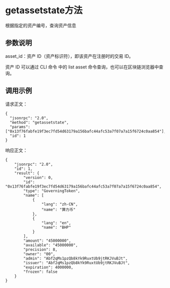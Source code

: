 # getassetstate方法

根据指定的资产编号，查询资产信息

## 参数说明

asset_id：资产 ID（资产标识符），即该资产在注册时的交易 ID。

资产 ID 可以通过 CLI 命令 中的 list asset 命令查询，也可以在区块链浏览器中查询。

## 调用示例

请求正文：

```
{
  "jsonrpc": "2.0",
  "method": "getassetstate",
  "params": ["0x13f76fabfe19f3ec7fd54d63179a156bafc44afc53a7f07a7a15f6724c0aa854"],
  "id": 1
}
```

响应正文：

```
{
    "jsonrpc": "2.0",
    "id": 1,
    "result": {
        "version": 0,
        "id": "0x13f76fabfe19f3ec7fd54d63179a156bafc44afc53a7f07a7a15f6724c0aa854",
        "type": "GoverningToken",
        "name": [
            {
                "lang": "zh-CN",
                "name": "算力币"
            },
            {
                "lang": "en",
                "name": "BHP"
            }
        ],
        "amount": "45000000",
        "available": "45000000",
        "precision": 8,
        "owner": "00",
        "admin": "Abf2qMs1pzQb8kYk9RuxtUb9jtRKJVuBJt",
        "issuer": "Abf2qMs1pzQb8kYk9RuxtUb9jtRKJVuBJt",
        "expiration": 4000000,
        "frozen": false
    }
}
```
